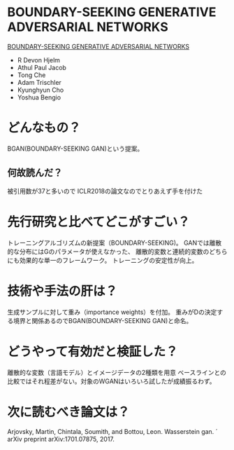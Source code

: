 

# BOUNDARY-SEEKING GENERATIVE ADVERSARIAL NETWORKS
[BOUNDARY-SEEKING GENERATIVE ADVERSARIAL NETWORKS](https://arxiv.org/pdf/1702.08431.pdf)


* R Devon Hjelm
* Athul Paul Jacob
* Tong Che
* Adam Trischler
* Kyunghyun Cho
* Yoshua Bengio




# どんなもの？
BGAN(BOUNDARY-SEEKING GAN)という提案。


## 何故読んだ？

被引用数が37と多いので
ICLR2018の論文なのでとりあえず手を付けた


# 先行研究と比べてどこがすごい？
トレーニングアルゴリズムの新提案（BOUNDARY-SEEKING)。
GANでは離散的な分布にはGのパラメータが使えなかった、
離散的変数と連続的変数のどちらにも効果的な単一のフレームワーク。
トレーニングの安定性が向上。


# 技術や手法の肝は？
生成サンプルに対して重み（importance weights）を付加。
重みがDの決定する境界と関係あるのでBGAN(BOUNDARY-SEEKING GAN)と命名。


# どうやって有効だと検証した？
離散的な変数（言語モデル）とイメージデータの2種類を用意
ベースラインとの比較ではそれ程差がない。対象のWGANはいろいろ試したが成績振るわず。





# 次に読むべき論文は？
Arjovsky, Martin, Chintala, Soumith, and Bottou, Leon. Wasserstein gan. ´ arXiv preprint
arXiv:1701.07875, 2017.
<!--stackedit_data:
eyJoaXN0b3J5IjpbMTI1Mzg5NzE4MiwxMjI4NTczOTYxXX0=
-->
